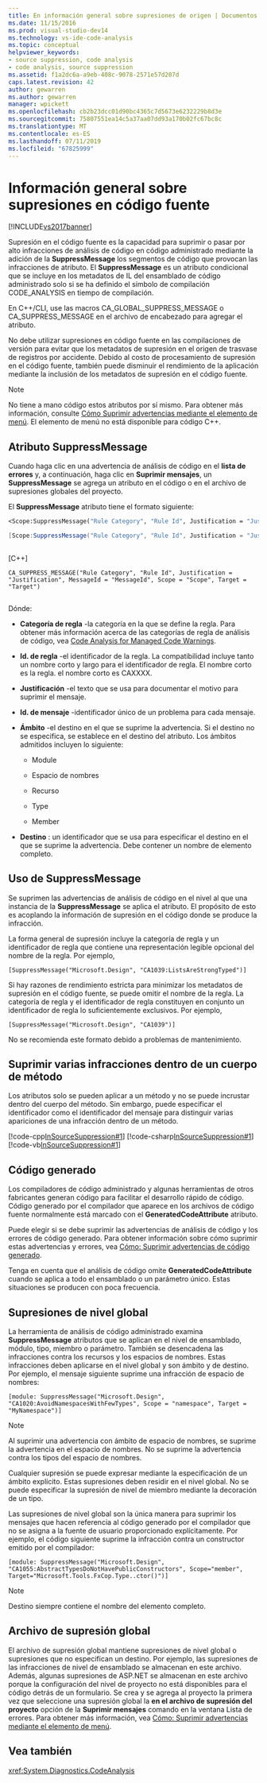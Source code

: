 ```yaml
---
title: En información general sobre supresiones de origen | Documentos de Microsoft
ms.date: 11/15/2016
ms.prod: visual-studio-dev14
ms.technology: vs-ide-code-analysis
ms.topic: conceptual
helpviewer_keywords:
- source suppression, code analysis
- code analysis, source suppression
ms.assetid: f1a2dc6a-a9eb-408c-9078-2571e57d207d
caps.latest.revision: 42
author: gewarren
ms.author: gewarren
manager: wpickett
ms.openlocfilehash: cb2b23dcc01d90bc4365c7d5673e6232229b8d3e
ms.sourcegitcommit: 75807551ea14c5a37aa07dd93a170b02fc67bc8c
ms.translationtype: MT
ms.contentlocale: es-ES
ms.lasthandoff: 07/11/2019
ms.locfileid: "67825999"
---
```

# <a name="in-source-suppression-overview"></a>Información general sobre supresiones en código fuente
[!INCLUDE[vs2017banner](../includes/vs2017banner.md)]

Supresión en el código fuente es la capacidad para suprimir o pasar por alto infracciones de análisis de código en código administrado mediante la adición de la **SuppressMessage** los segmentos de código que provocan las infracciones de atributo. El **SuppressMessage** es un atributo condicional que se incluye en los metadatos de IL del ensamblado de código administrado solo si se ha definido el símbolo de compilación CODE_ANALYSIS en tiempo de compilación.  
  
 En C++/CLI, use las macros CA_GLOBAL_SUPPRESS_MESSAGE o CA_SUPPRESS_MESSAGE en el archivo de encabezado para agregar el atributo.  
  
 No debe utilizar supresiones en código fuente en las compilaciones de versión para evitar que los metadatos de supresión en el origen de trasvase de registros por accidente. Debido al costo de procesamiento de supresión en el código fuente, también puede disminuir el rendimiento de la aplicación mediante la inclusión de los metadatos de supresión en el código fuente.  
  
> [!NOTE]
> No tiene a mano código estos atributos por sí mismo. Para obtener más información, consulte [Cómo Suprimir advertencias mediante el elemento de menú](../code-quality/how-to-suppress-warnings-by-using-the-menu-item.md). El elemento de menú no está disponible para código C++.  
  
## <a name="suppressmessage-attribute"></a>Atributo SuppressMessage  
 Cuando haga clic en una advertencia de análisis de código en el **lista de errores** y, a continuación, haga clic en **Suprimir mensajes**, un **SuppressMessage** se agrega un atributo en el código o en el archivo de supresiones globales del proyecto.  
  
 El **SuppressMessage** atributo tiene el formato siguiente:  
  
```vb  
<Scope:SuppressMessage("Rule Category", "Rule Id", Justification = "Justification", MessageId = "MessageId", Scope = "Scope", Target = "Target")>  
```  
  
```csharp  
[Scope:SuppressMessage("Rule Category", "Rule Id", Justification = "Justification", MessageId = "MessageId", Scope = "Scope", Target = "Target")]  
  
```  
  
 [C++]  
  
```  
CA_SUPPRESS_MESSAGE("Rule Category", "Rule Id", Justification = "Justification", MessageId = "MessageId", Scope = "Scope", Target = "Target")  
  
```  
  
 Dónde:  
  
- **Categoría de regla** -la categoría en la que se define la regla. Para obtener más información acerca de las categorías de regla de análisis de código, vea [Code Analysis for Managed Code Warnings](../code-quality/code-analysis-for-managed-code-warnings.md).  
  
- **Id. de regla** -el identificador de la regla. La compatibilidad incluye tanto un nombre corto y largo para el identificador de regla. El nombre corto es la regla. el nombre corto es CAXXXX.  
  
- **Justificación** -el texto que se usa para documentar el motivo para suprimir el mensaje.  
  
- **Id. de mensaje** -identificador único de un problema para cada mensaje.  
  
- **Ámbito** -el destino en el que se suprime la advertencia. Si el destino no se especifica, se establece en el destino del atributo. Los ámbitos admitidos incluyen lo siguiente:  
  
  - Module  

  - Espacio de nombres  

  - Recurso  

  - Type  

  - Member  
  
- **Destino** : un identificador que se usa para especificar el destino en el que se suprime la advertencia. Debe contener un nombre de elemento completo.  
  
## <a name="suppressmessage-usage"></a>Uso de SuppressMessage  
 Se suprimen las advertencias de análisis de código en el nivel al que una instancia de la **SuppressMessage** se aplica el atributo. El propósito de esto es acoplando la información de supresión en el código donde se produce la infracción.  
  
 La forma general de supresión incluye la categoría de regla y un identificador de regla que contiene una representación legible opcional del nombre de la regla. Por ejemplo,  
  
 `[SuppressMessage("Microsoft.Design", "CA1039:ListsAreStrongTyped")]`  
  
 Si hay razones de rendimiento estricta para minimizar los metadatos de supresión en el código fuente, se puede omitir el nombre de la regla. La categoría de regla y el identificador de regla constituyen en conjunto un identificador de regla lo suficientemente exclusivos. Por ejemplo,  
  
 `[SuppressMessage("Microsoft.Design", "CA1039")]`  
  
 No se recomienda este formato debido a problemas de mantenimiento.  
  
## <a name="suppressing-multiple-violations-within-a-method-body"></a>Suprimir varias infracciones dentro de un cuerpo de método  
 Los atributos solo se pueden aplicar a un método y no se puede incrustar dentro del cuerpo del método. Sin embargo, puede especificar el identificador como el identificador del mensaje para distinguir varias apariciones de una infracción dentro de un método.  
  
 [!code-cpp[InSourceSuppression#1](../snippets/cpp/VS_Snippets_CodeAnalysis/InSourceSuppression/cpp/insourcesuppression.cpp#1)]
 [!code-csharp[InSourceSuppression#1](../snippets/csharp/VS_Snippets_CodeAnalysis/InSourceSuppression/cs/InSourceSuppression.cs#1)]
 [!code-vb[InSourceSuppression#1](../snippets/visualbasic/VS_Snippets_CodeAnalysis/InSourceSuppression/vb/InSourceSuppression.vb#1)]  
  
## <a name="generated-code"></a>Código generado  
 Los compiladores de código administrado y algunas herramientas de otros fabricantes generan código para facilitar el desarrollo rápido de código. Código generado por el compilador que aparece en los archivos de código fuente normalmente está marcado con el **GeneratedCodeAttribute** atributo.  
  
 Puede elegir si se debe suprimir las advertencias de análisis de código y los errores de código generado. Para obtener información sobre cómo suprimir estas advertencias y errores, vea [Cómo: Suprimir advertencias de código generado](../code-quality/how-to-suppress-code-analysis-warnings-for-generated-code.md).  
  
 Tenga en cuenta que el análisis de código omite **GeneratedCodeAttribute** cuando se aplica a todo el ensamblado o un parámetro único. Estas situaciones se producen con poca frecuencia.  
  
## <a name="global-level-suppressions"></a>Supresiones de nivel global  
 La herramienta de análisis de código administrado examina **SuppressMessage** atributos que se aplican en el nivel de ensamblado, módulo, tipo, miembro o parámetro. También se desencadena las infracciones contra los recursos y los espacios de nombres. Estas infracciones deben aplicarse en el nivel global y son ámbito y de destino. Por ejemplo, el mensaje siguiente suprime una infracción de espacio de nombres:  
  
 `[module: SuppressMessage("Microsoft.Design", "CA1020:AvoidNamespacesWithFewTypes", Scope = "namespace", Target = "MyNamespace")]`  
  
> [!NOTE]
> Al suprimir una advertencia con ámbito de espacio de nombres, se suprime la advertencia en el espacio de nombres. No se suprime la advertencia contra los tipos del espacio de nombres.  
  
 Cualquier supresión se puede expresar mediante la especificación de un ámbito explícito. Estas supresiones deben residir en el nivel global. No se puede especificar la supresión de nivel de miembro mediante la decoración de un tipo.  
  
 Las supresiones de nivel global son la única manera para suprimir los mensajes que hacen referencia al código generado por el compilador que no se asigna a la fuente de usuario proporcionado explícitamente. Por ejemplo, el código siguiente suprime la infracción contra un constructor emitido por el compilador:  
  
 `[module: SuppressMessage("Microsoft.Design", "CA1055:AbstractTypesDoNotHavePublicConstructors", Scope="member", Target="Microsoft.Tools.FxCop.Type..ctor()")]`  
  
> [!NOTE]
> Destino siempre contiene el nombre del elemento completo.  
  
## <a name="global-suppression-file"></a>Archivo de supresión global  
 El archivo de supresión global mantiene supresiones de nivel global o supresiones que no especifican un destino. Por ejemplo, las supresiones de las infracciones de nivel de ensamblado se almacenan en este archivo. Además, algunas supresiones de ASP.NET se almacenan en este archivo porque la configuración del nivel de proyecto no está disponibles para el código detrás de un formulario. Se crea y se agrega al proyecto la primera vez que seleccione una supresión global la **en el archivo de supresión del proyecto** opción de la **Suprimir mensajes** comando en la ventana Lista de errores. Para obtener más información, vea [Cómo: Suprimir advertencias mediante el elemento de menú](../code-quality/how-to-suppress-warnings-by-using-the-menu-item.md).  
  
## <a name="see-also"></a>Vea también  
 <xref:System.Diagnostics.CodeAnalysis>
